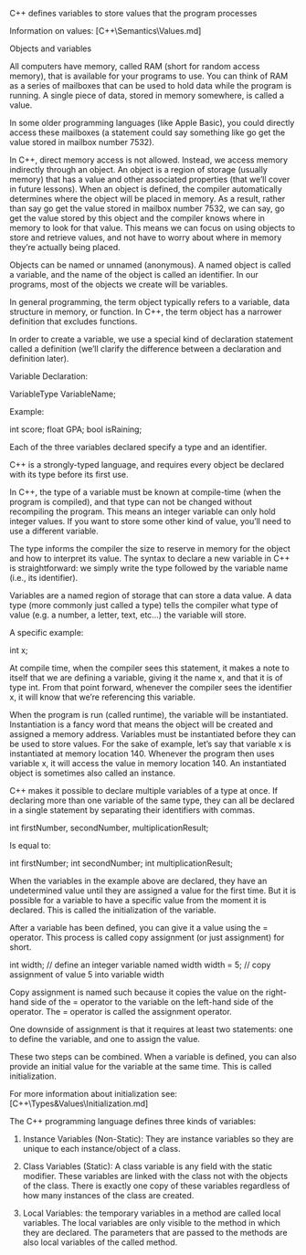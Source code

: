 C++ defines variables to store values that the program processes

Information on values:
[C++\Semantics\Values.md]

Objects and variables

All computers have memory, called RAM (short for random access memory), that is available for your programs to use. You can think of RAM as a series of mailboxes that can be used to hold data while the program is running. A single piece of data, stored in memory somewhere, is called a value.

In some older programming languages (like Apple Basic), you could directly access these mailboxes (a statement could say something like go get the value stored in mailbox number 7532).

In C++, direct memory access is not allowed. Instead, we access memory indirectly through an object. An object is a region of storage (usually memory) that has a value and other associated properties (that we’ll cover in future lessons). When an object is defined, the compiler automatically determines where the object will be placed in memory. As a result, rather than say go get the value stored in mailbox number 7532, we can say, go get the value stored by this object and the compiler knows where in memory to look for that value. This means we can focus on using objects to store and retrieve values, and not have to worry about where in memory they’re actually being placed.

Objects can be named or unnamed (anonymous). A named object is called a variable, and the name of the object is called an identifier. In our programs, most of the objects we create will be variables.

In general programming, the term object typically refers to a variable, data structure in memory, or function. In C++, the term object has a narrower definition that excludes functions.

In order to create a variable, we use a special kind of declaration statement called a definition (we’ll clarify the difference between a declaration and definition later).

Variable Declaration:

  VariableType VariableName;

Example:

  int score;
  float GPA;
  bool isRaining;

Each of the three variables declared specify a type and an identifier.

C++ is a strongly-typed language, and requires every object be declared with its type before its first use.

In C++, the type of a variable must be known at compile-time (when the program is compiled), and that type can not be changed without recompiling the program. This means an integer variable can only hold integer values. If you want to store some other kind of value, you’ll need to use a different variable.

The type informs the compiler the size to reserve in memory for the object and how to interpret its value. The syntax to declare a new variable in C++ is straightforward: we simply write the type followed by the variable name (i.e., its identifier).

Variables are a named region of storage that can store a data value. A data type (more commonly just called a type) tells the compiler what type of value (e.g. a number, a letter, text, etc…) the variable will store.

A specific example:

  int x;

At compile time, when the compiler sees this statement, it makes a note to itself that we are defining a variable, giving it the name x, and that it is of type int. From that point forward, whenever the compiler sees the identifier x, it will know that we’re referencing this variable.

When the program is run (called runtime), the variable will be instantiated. Instantiation is a fancy word that means the object will be created and assigned a memory address. Variables must be instantiated before they can be used to store values. For the sake of example, let’s say that variable x is instantiated at memory location 140. Whenever the program then uses variable x, it will access the value in memory location 140. An instantiated object is sometimes also called an instance.

C++ makes it possible to declare multiple variables of a type at once. If declaring more than one variable of the same type, they can all be declared in a single statement by separating their identifiers with commas.

  int firstNumber, secondNumber, multiplicationResult;

Is equal to:

  int firstNumber;
  int secondNumber;
  int multiplicationResult;

When the variables in the example above are declared, they have an undetermined value until they are assigned a value for the first time. But it is possible for a variable to have a specific value from the moment it is declared. This is called the initialization of the variable.

After a variable has been defined, you can give it a value using the = operator. This process is called copy assignment (or just assignment) for short.

int width; // define an integer variable named width
width = 5; // copy assignment of value 5 into variable width

Copy assignment is named such because it copies the value on the right-hand side of the = operator to the variable on the left-hand side of the operator. The = operator is called the assignment operator.

One downside of assignment is that it requires at least two statements: one to define the variable, and one to assign the value.

These two steps can be combined. When a variable is defined, you can also provide an initial value for the variable at the same time. This is called initialization.

For more information about initialization see:
[C++\Types&Values\Initialization.md]


The C++ programming language defines three kinds of variables:

1. Instance Variables (Non-Static): They are instance variables so they are unique to each instance/object of a class.

2. Class Variables (Static): A class variable is any field with the static modifier. These variables are linked with the class not with the objects of the class. There is exactly one copy of these variables regardless of how many instances of the class are created.

3. Local Variables: the temporary variables in a method are called local variables. The local variables are only visible to the method in which they are declared. The parameters that are passed to the methods are also local variables of the called method.

